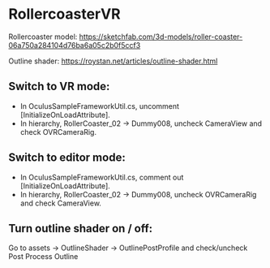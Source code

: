 # RollercoasterVR

Rollercoaster model: https://sketchfab.com/3d-models/roller-coaster-06a750a284104d76ba6a05c2b0f5ccf3

Outline shader: https://roystan.net/articles/outline-shader.html

## Switch to VR mode:
- In OculusSampleFrameworkUtil.cs, uncomment [InitializeOnLoadAttribute].
- In hierarchy, RollerCoaster_02 → Dummy008, uncheck CameraView and check OVRCameraRig.

## Switch to editor mode:
- In OculusSampleFrameworkUtil.cs, comment out [InitializeOnLoadAttribute].
- In hierarchy, RollerCoaster_02 → Dummy008, uncheck OVRCameraRig and check CameraView.

## Turn outline shader on / off:
Go to assets → OutlineShader → OutlinePostProfile and check/uncheck Post Process Outline

